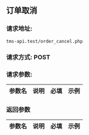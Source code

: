## 订单取消
### 请求地址:
```
tms-api.test/order_cancel.php
```
### 请求方式: POST  
### 请求参数:  

|参数名|说明|必填|示例|  
 |---|---|---|---|  
### 返回参数  

|参数名|说明|必填|示例|  
 |---|---|---|---|  
